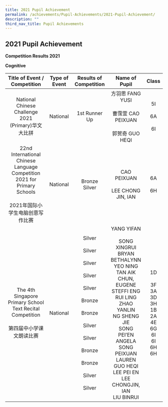 ```yaml
---
title: 2021 Pupil Achievement
permalink: /achievements/Pupil-Achievements/2021-Pupil-Achievement/
description: ""
third_nav_title: Pupil Achievements
---
```

## 2021 Pupil Achievement

**Competition Results 2021**

**Cognitive**

|                                           Title of Event / Competition                                           | Type of Event |                                                       Results of Competition                                                       |                                                                                                                   Name of Pupil                                                                                                                    |                                      Class                                     |
|:----------------------------------------------------------------------------------------------------------------:|:-------------:|:----------------------------------------------------------------------------------------------------------------------------------:|:--------------------------------------------------------------------------------------------------------------------------------------------------------------------------------------------------------------------------------------------------:|:------------------------------------------------------------------------------:|
|                                National Chinese Challenge 2021 (Primary)华文大比拼                               |    National   |                                                             1st Runner Up                                                          |                                                                                              方羽思 FANG YUSI<br><br>曹霈萱 CAO PEIXUAN<br><br>郭贺奇 GUO HEQI                                                                                             |                               5I<br><br>6A<br><br>6I                               |
| 22nd International Chinese Language Competition 2021 for Primary Schools<br><br>2021年国际小学生电脑创意写作比赛 |    National   |                                                          Bronze<br>Silver                                                          |                                                                                                          CAO PEIXUAN<br><br>LEE CHONG JIN, IAN                                                                                                         |                                   6A<br><br>6H                                 |
|             The 4th Singapore Primary School Text Recital Competition<br><br>第四届中小学课文朗读比赛            |    National   | Silver<br><br>Silver<br><br>Silver<br><br>Silver<br><br>Silver<br><br>Bronze<br><br>Bronze<br><br>Silver<br><br>Silver<br><br>Bronze<br><br>Bronze<br><br>Silver<br><br>Silver | YANG YIFAN<br><br>SONG XINGRUI BRYAN<br>BETHALYNN YEO NING<br>TAN AIK CHUN, EUGENE<br>STEFFI ENG RUI LING<br>ZHAO YANLIN<br>NG SHENG JIE<br>SONG PEI’EN ANGELA<br>SONG PEIXUAN LAUREN<br>GUO HEQI<br>LEE PEI EN<br>LEE CHONGJIN, IAN<br>LIU BINRUI | 1D<br><br>3F<br>3A<br>3D<br>3H<br>1B<br>2A<br>4E<br>6G<br>6I<br>6I<br>6H<br>6H |